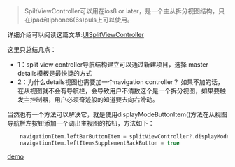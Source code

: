 >	SpiltViewController可以用在ios8 or later，是一个主从拆分视图结构，只在ipad和iphone6(6s)puls上可以使用。

详细介绍可以阅读这篇文章:[UISplit​View​Controller](http://nshipster.cn/uisplitviewcontroller/)

 
这里只总结几点：

-	1：split view controller导航结构建立可以通过新建项目，选择 master details模板是最快捷的方式
-	2：为什么details视图也需要加一个navigation controller？
如果不加的话，在从视图就不会有导航栏，会导致用户不清数这个是一个拆分视图，如果要触发主控制器，用户必须奇迹般的知道要去向右滑动。

当然也有一个方法可以解决它，就是使用displayModeButtonItem()方法在从视图导航栏左按钮添加一个调出主视图的按钮，方法如下：

````swift
    navigationItem.leftBarButtonItem = splitViewController?.displayModeButtonItem()
    navigationItem.leftItemsSupplementBackButton = true
````

[demo](https://github.com/NatashaTheRobot/UISplitViewControllerDemo)